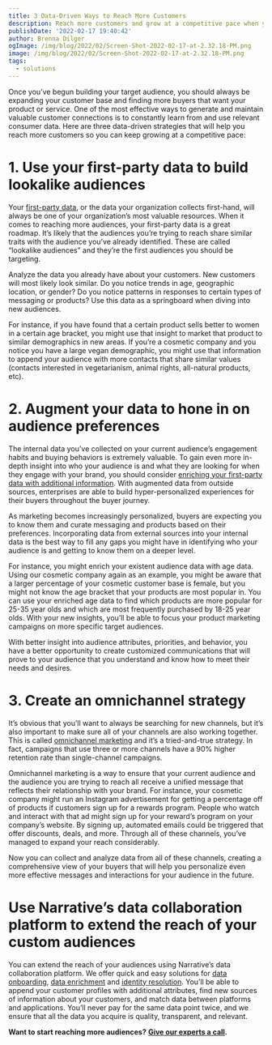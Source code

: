 ```yaml
---
title: 3 Data-Driven Ways to Reach More Customers
description: Reach more customers and grow at a competitive pace when you apply these three data-driven solutions.
publishDate: '2022-02-17 19:40:42'
author: Brenna Dilger
ogImage: /img/blog/2022/02/Screen-Shot-2022-02-17-at-2.32.18-PM.png
image: /img/blog/2022/02/Screen-Shot-2022-02-17-at-2.32.18-PM.png
tags:
  - solutions
---
```


Once you’ve begun building your target audience, you should always be expanding your customer base and finding more buyers that want your product or service. One of the most effective ways to generate and maintain valuable customer connections is to constantly learn from and use relevant consumer data. Here are three data-driven strategies that will help you reach more customers so you can keep growing at a competitive pace:

# **1. Use your first-party data to build lookalike audiences**

Your [first-party data](/blog/first-party-second-party-third-party-data), or the data your organization collects first-hand, will always be one of your organization’s most valuable resources. When it comes to reaching more audiences, your first-party data is a great roadmap. It’s likely that the audiences you’re trying to reach share similar traits with the audience you’ve already identified. These are called “lookalike audiences” and they’re the first audiences you should be targeting.

Analyze the data you already have about your customers. New customers will most likely look similar. Do you notice trends in age, geographic location, or gender? Do you notice patterns in responses to certain types of messaging or products? Use this data as a springboard when diving into new audiences.

For instance, if you have found that a certain product sells better to women in a certain age bracket, you might use that insight to market that product to similar demographics in new areas. If you’re a cosmetic company and you notice you have a large vegan demographic, you might use that information to append your audience with more contacts that share similar values (contacts interested in vegetarianism, animal rights, all-natural products, etc).

# **2. Augment your data to hone in on audience preferences**

The internal data you’ve collected on your current audience’s engagement habits and buying behaviors is extremely valuable. To gain even more in-depth insight into who your audience is and what they are looking for when they engage with your brand, you should consider [enriching your first-party data with additional information](/blog/gain-a-competitive-edge-with-a-new-data-enrichment-strategy). With augmented data from outside sources, enterprises are able to build hyper-personalized experiences for their buyers throughout the buyer journey.

As marketing becomes increasingly personalized, buyers are expecting you to know them and curate messaging and products based on their preferences. Incorporating data from external sources into your internal data is the best way to fill any gaps you might have in identifying who your audience is and getting to know them on a deeper level.

For instance, you might enrich your existent audience data with age data. Using our cosmetic company again as an example, you might be aware that a larger percentage of your cosmetic customer base is female, but you might not know the age bracket that your products are most popular in. You can use your enriched age data to find which products are more popular for 25-35 year olds and which are most frequently purchased by 18-25 year olds. With your new insights, you’ll be able to focus your product marketing campaigns on more specific target audiences.

With better insight into audience attributes, priorities, and behavior, you have a better opportunity to create customized communications that will prove to your audience that you understand and know how to meet their needs and desires.

# **3. Create an omnichannel strategy**

It’s obvious that you’ll want to always be searching for new channels, but it’s also important to make sure all of your channels are also working together. This is called [omnichannel marketing](/solutions/identity-resolution) and it’s a tried-and-true strategy. In fact, campaigns that use three or more channels have a 90% higher retention rate than single-channel campaigns.

Omnichannel marketing is a way to ensure that your current audience and the audience you are trying to reach all receive a unified message that reflects their relationship with your brand. For instance, your cosmetic company might run an Instagram advertisement for getting a percentage off of products if customers sign up for a rewards program. People who watch and interact with that ad might sign up for your reward’s program on your company’s website. By signing up, automated emails could be triggered that offer discounts, deals, and more. Through all of these channels, you’ve managed to expand your reach considerably.

Now you can collect and analyze data from all of these channels, creating a comprehensive view of your buyers that will help you personalize even more effective messages and interactions for your audience in the future.

# **Use Narrative’s data collaboration platform to extend the reach of your custom audiences**

You can extend the reach of your audiences using Narrative’s data collaboration platform. We offer quick and easy solutions for [data onboarding](/blog/data-onboarding), [data enrichment](/solutions/data-enrichment) and [identity resolution](/solutions/identity-resolution). You’ll be able to append your customer profiles with additional attributes, find new sources of information about your customers, and match data between platforms and applications. You’ll never pay for the same data point twice, and we ensure that all the data you acquire is quality, transparent, and relevant.

**Want to start reaching more audiences?** [**Give our experts a call**](/contact)**.**
